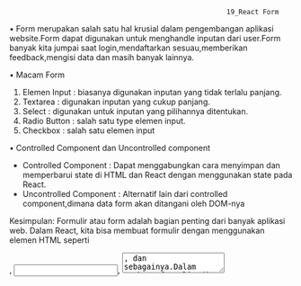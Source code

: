                                                           19_React Form

•	Form merupakan salah satu hal krusial dalam pengembangan aplikasi website.Form dapat digunakan untuk menghandle inputan dari user.Form banyak kita jumpai saat login,mendaftarkan sesuau,memberikan feedback,mengisi data dan masih banyak lainnya.

•	Macam Form
1.	Elemen Input : biasanya digunakan inputan yang tidak terlalu panjang.
2.	Textarea : digunakan inputan yang cukup panjang.
3.	Select : digunakan untuk inputan yang pilihannya ditentukan.
4.	Radio Button : salah satu type elemen input.
5.	Checkbox : salah satu elemen input

•	Controlled Component dan Uncontrolled component
-	Controlled Component : Dapat menggabungkan cara menyimpan dan memperbarui state di HTML dan React dengan menggunakan state pada React.
-	Uncontrolled Component : Alternatif lain dari controlled component,dimana data form akan ditangani oleh DOM-nya

Kesimpulan: Formulir atau form adalah bagian penting dari banyak aplikasi web. Dalam React, kita bisa membuat formulir dengan menggunakan elemen HTML seperti <form>, <input>, <textarea>, dan sebagainya.Dalam membuat formulir di React, terdapat dua pendekatan yang bisa digunakan: controlled component dan uncontrolled component.
